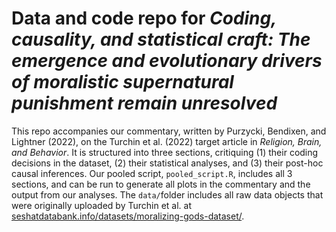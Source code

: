 # Data and code repo for *Coding, causality, and statistical craft: The emergence and evolutionary drivers of moralistic supernatural punishment remain unresolved*

This repo accompanies our commentary, written by Purzycki, Bendixen, and Lightner (2022), on the Turchin et al. (2022) target article in *Religion, Brain, and Behavior*. It is structured into three sections, critiquing (1) their coding decisions in the dataset, (2) their statistical analyses, and (3) their post-hoc causal inferences. Our pooled script, `pooled_script.R`, includes all 3 sections, and can be run to generate all plots in the commentary and the output from our analyses. The `data/`folder includes all raw data objects that were originally uploaded by Turchin et al. at [seshatdatabank.info/datasets/moralizing-gods-dataset/](http://seshatdatabank.info/datasets/moralizing-gods-dataset/).
